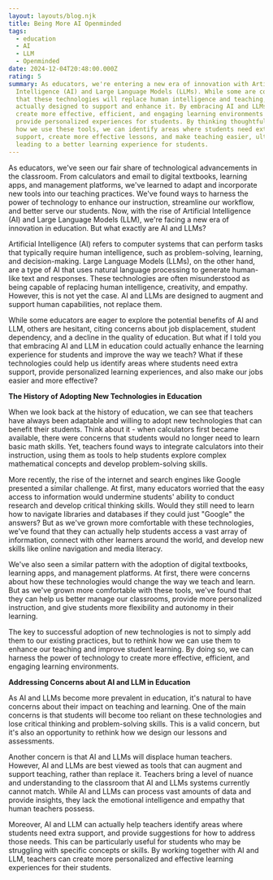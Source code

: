 ```yaml
---
layout: layouts/blog.njk
title: Being More AI Openminded
tags:
  - education
  - AI
  - LLM
  - Openminded
date: 2024-12-04T20:48:00.000Z
rating: 5
summary: As educators, we're entering a new era of innovation with Artificial
  Intelligence (AI) and Large Language Models (LLMs). While some are concerned
  that these technologies will replace human intelligence and teaching, they're
  actually designed to support and enhance it. By embracing AI and LLMs, we can
  create more effective, efficient, and engaging learning environments that
  provide personalized experiences for students. By thinking thoughtfully about
  how we use these tools, we can identify areas where students need extra
  support, create more effective lessons, and make teaching easier, ultimately
  leading to a better learning experience for students.
---
```

As educators, we've seen our fair share of technological advancements in the classroom. From calculators and email to digital textbooks, learning apps, and management platforms, we've learned to adapt and incorporate new tools into our teaching practices. We've found ways to harness the power of technology to enhance our instruction, streamline our workflow, and better serve our students. Now, with the rise of Artificial Intelligence (AI) and Large Language Models (LLM), we're facing a new era of innovation in education. But what exactly are AI and LLMs?

Artificial Intelligence (AI) refers to computer systems that can perform tasks that typically require human intelligence, such as problem-solving, learning, and decision-making. Large Language Models (LLMs), on the other hand, are a type of AI that uses natural language processing to generate human-like text and responses. These technologies are often misunderstood as being capable of replacing human intelligence, creativity, and empathy. However, this is not yet the case. AI and LLMs are designed to augment and support human capabilities, not replace them.

While some educators are eager to explore the potential benefits of AI and LLM, others are hesitant, citing concerns about job displacement, student dependency, and a decline in the quality of education. But what if I told you that embracing AI and LLM in education could actually enhance the learning experience for students and improve the way we teach? What if these technologies could help us identify areas where students need extra support, provide personalized learning experiences, and also make our jobs easier and more effective?

**The History of Adopting New Technologies in Education**

When we look back at the history of education, we can see that teachers have always been adaptable and willing to adopt new technologies that can benefit their students. Think about it - when calculators first became available, there were concerns that students would no longer need to learn basic math skills. Yet, teachers found ways to integrate calculators into their instruction, using them as tools to help students explore complex mathematical concepts and develop problem-solving skills.

More recently, the rise of the internet and search engines like Google presented a similar challenge. At first, many educators worried that the easy access to information would undermine students' ability to conduct research and develop critical thinking skills. Would they still need to learn how to navigate libraries and databases if they could just "Google" the answers? But as we've grown more comfortable with these technologies, we've found that they can actually help students access a vast array of information, connect with other learners around the world, and develop new skills like online navigation and media literacy.

We've also seen a similar pattern with the adoption of digital textbooks, learning apps, and management platforms. At first, there were concerns about how these technologies would change the way we teach and learn. But as we've grown more comfortable with these tools, we've found that they can help us better manage our classrooms, provide more personalized instruction, and give students more flexibility and autonomy in their learning.

The key to successful adoption of new technologies is not to simply add them to our existing practices, but to rethink how we can use them to enhance our teaching and improve student learning. By doing so, we can harness the power of technology to create more effective, efficient, and engaging learning environments.

**Addressing Concerns about AI and LLM in Education**

As AI and LLMs become more prevalent in education, it's natural to have concerns about their impact on teaching and learning. One of the main concerns is that students will become too reliant on these technologies and lose critical thinking and problem-solving skills. This is a valid concern, but it's also an opportunity to rethink how we design our lessons and assessments.

Another concern is that AI and LLMs will displace human teachers. However, AI and LLMs are best viewed as tools that can augment and support teaching, rather than replace it. Teachers bring a level of nuance and understanding to the classroom that AI and LLMs systems currently cannot match. While AI and LLMs can process vast amounts of data and provide insights, they lack the emotional intelligence and empathy that human teachers possess.

Moreover, AI and LLM can actually help teachers identify areas where students need extra support, and provide suggestions for how to address those needs. This can be particularly useful for students who may be struggling with specific concepts or skills. By working together with AI and LLM, teachers can create more personalized and effective learning experiences for their students.
